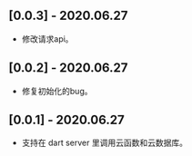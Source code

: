 ## [0.0.3] - 2020.06.27

* 修改请求api。

## [0.0.2] - 2020.06.27

* 修复初始化的bug。

## [0.0.1] - 2020.06.27

* 支持在 dart server 里调用云函数和云数据库。
